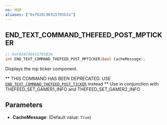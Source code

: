```yaml
---
ns: HUD
aliases: ["0xf020c96915705b3a"]
---
```

## END_TEXT_COMMAND_THEFEED_POST_MPTICKER

```c
// 0xF020C96915705B3A
int END_TEXT_COMMAND_THEFEED_POST_MPTICKER(bool CacheMessage);
```

Displays the mp ticker component.

** THIS COMMAND HAS BEEN DEPRECATED. USE [`END_TEXT_COMMAND_THEFEED_POST_TICKER`](#_0x2ED7843F8F801023) instead ** Use in conjunction with THEFEED_SET_GAMER1_INFO and THEFEED_SET_GAMER2_INFO


## Parameters
* **CacheMessage**: (Default value: `True`)
